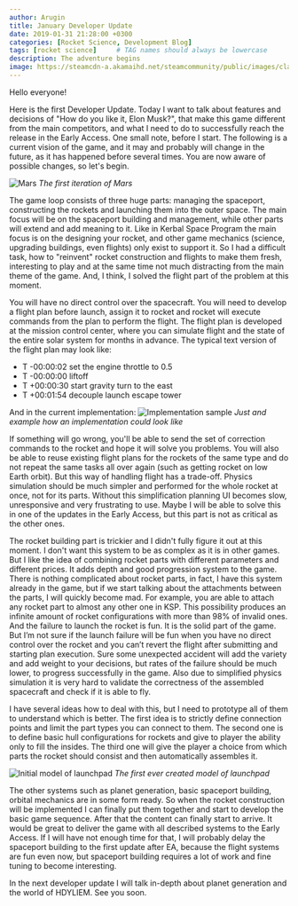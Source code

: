 ```yaml
---
author: Arugin
title: January Developer Update
date: 2019-01-31 21:28:00 +0300
categories: [Rocket Science, Development Blog]
tags: [rocket science]     # TAG names should always be lowercase
description: The adventure begins
image: https://steamcdn-a.akamaihd.net/steamcommunity/public/images/clans/34094219/6c91d88a480d31c543b1ffe108d8278e09048fbb.png
---
```

Hello everyone!

Here is the first Developer Update. Today I want to talk about features and decisions of "How do you like it, Elon Musk?", that make this game different from the main competitors, and what I need to do to successfully reach the release in the Early Access. One small note, before I start. The following is a current vision of the game, and it may and probably will change in the future, as it has happened before several times. You are now aware of possible changes, so let's begin.

![Mars](https://steamcdn-a.akamaihd.net/steamcommunity/public/images/clans/34094219/6c91d88a480d31c543b1ffe108d8278e09048fbb.png)
_The first iteration of Mars_

The game loop consists of three huge parts: managing the spaceport, constructing the rockets and launching them into the outer space. The main focus will be on the spaceport building and management, while other parts will extend and add meaning to it. Like in Kerbal Space Program the main focus is on the designing your rocket, and other game mechanics (science, upgrading buildings, even flights) only exist to support it. So I had a difficult task, how to "reinvent" rocket construction and flights to make them fresh, interesting to play and at the same time not much distracting from the main theme of the game. And, I think, I solved the flight part of the problem at this moment.

You will have no direct control over the spacecraft. You will need to develop a flight plan before launch, assign it to rocket and rocket will execute commands from the plan to perform the flight. The flight plan is developed at the mission control center, where you can simulate flight and the state of the entire solar system for months in advance. The typical text version of the flight plan may look like:

- T -00:00:02 set the engine throttle to 0.5
- T -00:00:00 liftoff
- T +00:00:30 start gravity turn to the east
- T +00:01:54 decouple launch escape tower

And in the current implementation:
![Implementation sample](https://steamcdn-a.akamaihd.net/steamcommunity/public/images/clans/34094219/5f96a7f84c4a67eea375c37300719b0d70ce85d5.png)
_Just and example how an implementation could look like_

If something will go wrong, you'll be able to send the set of correction commands to the rocket and hope it will solve you problems. You will also be able to reuse existing flight plans for the rockets of the same type and do not repeat the same tasks all over again (such as getting rocket on low Earth orbit). But this way of handling flight has a trade-off. Physics simulation should be much simpler and performed for the whole rocket at once, not for its parts. Without this simplification planning UI becomes slow, unresponsive and very frustrating to use. Maybe I will be able to solve this in one of the updates in the Early Access, but this part is not as critical as the other ones. 

The rocket building part is trickier and I didn't fully figure it out at this moment. I don't want this system to be as complex as it is in other games. But I like the idea of combining rocket parts with different parameters and different prices. It adds depth and good progression system to the game. There is nothing complicated about rocket parts, in fact, I have this system already in the game, but if we start talking about the attachments between the parts, I will quickly become mad. For example, you are able to attach any rocket part to almost any other one in KSP. This possibility produces an infinite amount of rocket configurations with more than 98% of invalid ones. And the failure to launch the rocket is fun. It is the solid part of the game. But I’m not sure if the launch failure will be fun when you have no direct control over the rocket and you can’t revert the flight after submitting and starting plan execution. Sure some unexpected accident will add the variety and add weight to your decisions, but rates of the failure should be much lower, to progress successfully in the game. Also due to simplified physics simulation it is very hard to validate the correctness of the assembled spacecraft and check if it is able to fly.

I have several ideas how to deal with this, but I need to prototype all of them to understand which is better. The first idea is to strictly define connection points and limit the part types you can connect to them. The second one is to define basic hull configurations for rockets and give to player the ability only to fill the insides. The third one will give the player a choice from which parts the rocket should consist and then automatically assembles it.

![Initial model of launchpad](https://steamcdn-a.akamaihd.net/steamcommunity/public/images/clans/34094219/b4c68eeaf4e45c303890392c5a5abc41450fd7f7.png)
_The first ever created model of launchpad_

The other systems such as planet generation, basic spaceport building, orbital mechanics are in some form ready. So when the rocket construction will be implemented I can finally put them together and start to develop the basic game sequence. After that the content can finally start to arrive. It would be great to deliver the game with all described systems to the Early Access. If I will have not enough time for that, I will probably delay the spaceport building to the first update after EA, because the flight systems are fun even now, but spaceport building requires a lot of work and fine tuning to become interesting.

In the next developer update I will talk in-depth about planet generation and the world of HDYLIEM. See you soon.
